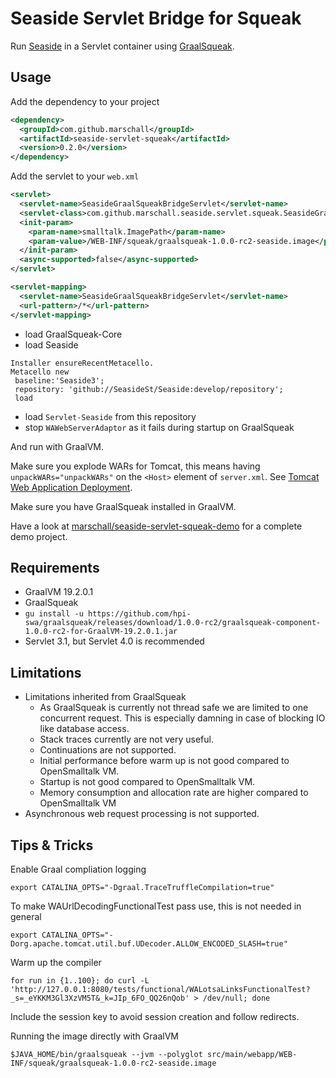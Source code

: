 Seaside Servlet Bridge for Squeak
=================================

Run [Seaside](http://www.seaside.st) in a Servlet container using [GraalSqueak](https://github.com/hpi-swa/graalsqueak).

Usage
-----

Add the dependency to your project

```xml
<dependency>
  <groupId>com.github.marschall</groupId>
  <artifactId>seaside-servlet-squeak</artifactId>
  <version>0.2.0</version>
</dependency>
```

Add the servlet to your `web.xml`


```xml
<servlet>
  <servlet-name>SeasideGraalSqueakBridgeServlet</servlet-name>
  <servlet-class>com.github.marschall.seaside.servlet.squeak.SeasideGraalSqueakBridgeServlet</servlet-class>
  <init-param>
    <param-name>smalltalk.ImagePath</param-name>
    <param-value>/WEB-INF/squeak/graalsqueak-1.0.0-rc2-seaside.image</param-value>
  </init-param>
  <async-supported>false</async-supported>
</servlet>

<servlet-mapping>
  <servlet-name>SeasideGraalSqueakBridgeServlet</servlet-name>
  <url-pattern>/*</url-pattern>
</servlet-mapping>
```

* load GraalSqueak-Core
* load Seaside


```
Installer ensureRecentMetacello. 
Metacello new
 baseline:'Seaside3';
 repository: 'github://SeasideSt/Seaside:develop/repository';
 load
```

* load `Servlet-Seaside` from this repository
* stop `WAWebServerAdaptor` as it fails during startup on GraalSqueak

And run with GraalVM.

Make sure you explode WARs for Tomcat, this means having `unpackWARs="unpackWARs"` on the `<Host>` element of `server.xml`. See [Tomcat Web Application Deployment](https://tomcat.apache.org/tomcat-9.0-doc/deployer-howto.html).

Make sure you have GraalSqueak installed in GraalVM.

Have a look at [marschall/seaside-servlet-squeak-demo](https://github.com/marschall/seaside-servlet-squeak-demo) for a complete demo project.

Requirements
------------

 * GraalVM 19.2.0.1
 * GraalSqueak
  * `gu install -u https://github.com/hpi-swa/graalsqueak/releases/download/1.0.0-rc2/graalsqueak-component-1.0.0-rc2-for-GraalVM-19.2.0.1.jar`
 * Servlet 3.1, but Servlet 4.0 is recommended

Limitations
-----------

* Limitations inherited from GraalSqueak
  * As GraalSqueak is currently not thread safe we are limited to one concurrent request. This is especially damning in case of blocking IO like database access.
  * Stack traces currently are not very useful.
  * Continuations are not supported.
  * Initial performance before warm up is not good compared to OpenSmalltalk VM.
  * Startup is not good compared to OpenSmalltalk VM.
  * Memory consumption and allocation rate are higher compared to OpenSmalltalk VM
* Asynchronous web request processing is not supported.

Tips & Tricks
-------------

Enable Graal compliation logging

    export CATALINA_OPTS="-Dgraal.TraceTruffleCompilation=true"

To make WAUrlDecodingFunctionalTest pass use, this is not needed in general

    export CATALINA_OPTS="-Dorg.apache.tomcat.util.buf.UDecoder.ALLOW_ENCODED_SLASH=true"

Warm up the compiler

    for run in {1..100}; do curl -L 'http://127.0.0.1:8080/tests/functional/WALotsaLinksFunctionalTest?_s=_eYKKM3Gl3XzVM5T&_k=JIp_6FO_QQ26nQob' > /dev/null; done

Include the session key to avoid session creation and follow redirects.

Running the image directly with GraalVM

    $JAVA_HOME/bin/graalsqueak --jvm --polyglot src/main/webapp/WEB-INF/squeak/graalsqueak-1.0.0-rc2-seaside.image

